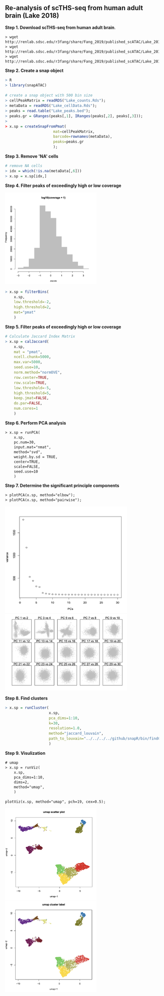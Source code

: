 ## Re-analysis of scTHS-seq from human adult brain (Lake 2018)

**Step 1. Download scTHS-seq from human adult brain**. 

```
> wget http://renlab.sdsc.edu/r3fang/share/Fang_2019/published_scATAC/Lake_2018/Lake_counts.Rds
> wget http://renlab.sdsc.edu/r3fang/share/Fang_2019/published_scATAC/Lake_2018/Lake_cellData.Rds
> wget http://renlab.sdsc.edu/r3fang/share/Fang_2019/published_scATAC/Lake_2018/Lake_peaks.bed
```

**Step 2. Create a snap object**

```R
> R
> library(snapATAC)

# create a snap object with 500 bin size
> cellPeakMatrix = readRDS("Lake_counts.Rds");
> metaData = readRDS("Lake_cellData.Rds");
> peaks = read.table("Lake_peaks.bed");
> peaks.gr = GRanges(peaks[,1], IRanges(peaks[,2], peaks[,3]));
> 
> x.sp = createSnapFromPmat(
                      mat=cellPeakMatrix, 
                      barcode=rownames(metaData), 
                      peaks=peaks.gr
                      );
```

**Step 3. Remove 'NA' cells**

```R
# remove NA cells
> idx = which(!is.na(metaData[,6]))
> x.sp = x.sp[idx,]
```

**Step 4. Filter peaks of exceedingly high or low coverage**

<img src="./coverage_hist.png" width="300" height="300" />

```R
> x.sp = filterBins(
	x.sp,
	low.threshold=-2,
	high.threshold=2,
	mat="pmat"
	)
```


**Step 5. Filter peaks of exceedingly high or low coverage**

```R
# Calculate Jaccard Index Matrix
> x.sp = calJaccard(
	x.sp,
	mat = "pmat",
	ncell.chunk=5000,
	max.var=5000,
	seed.use=10,
	norm.method="normOVE",
	row.center=TRUE,
	row.scale=TRUE,
	low.threshold=-5,
	high.threshold=5,
	keep.jmat=FALSE,
	do.par=FALSE,
	num.cores=1
	)
```

**Step 6. Perform PCA analysis**

```
> x.sp = runPCA(
	x.sp,
	pc.num=30,
	input.mat="nmat",
	method="svd",
	weight.by.sd = TRUE,
	center=TRUE,
	scale=FALSE,
	seed.use=10
	)
```

**Step 7. Determine the significant principle components**

```
> plotPCA(x.sp, method="elbow");
> plotPCA(x.sp, method="pairwise");
```

<img src="./PCA_elbow.png" width="400" height="350" />

<img src="./PCA_scatter.png" width="400" height="250" />




**Step 8. Find clusters**

```R
> x.sp = runCluster(
                    x.sp,
                    pca_dims=1:10,
                    k=30,
                    resolution=1.0,
                    method="jaccard_louvain",
                    path_to_louvain="../../../../github/snapR/bin/findCommunityLouvain"
                    )
```

**Step 9. Visulization**

```	
# umap
> x.sp = runViz(
	x.sp, 
	pca_dims=1:10, 
	dims=2, 
	method="umap",
	)

plotViz(x.sp, method="umap", pch=19, cex=0.5);
```
<img src="./Viz_umap.png" width="300" height="300" />
<img src="./Viz_umap_label.png" width="300" height="300" />


